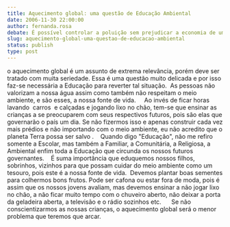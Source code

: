 ```yaml
---
title: Aquecimento global: uma questão de Educação Ambiental
date: 2006-11-30 22:00:00
author: fernanda.rosa
debate: É possível controlar a poluição sem prejudicar a economia de um país?
slug: aquecimento-global-uma-questao-de-educacao-ambiental
status: publish 
type: post
---
```


o aquecimento global é um assunto de extrema relevância, porém deve ser tratado com muita seriedade. Essa é uma questão muito delicada e por isso faz-se necessária a Educação para reverter tal situação.  As pessoas não valorizam a nossa água assim como também não respeitam o meio ambiente, e são esses, a nossa fonte de vida.     Ao invés de ficar horas lavando  carros  e calçadas e jogando lixo no chão, tem-se que ensinar as crianças a se preocuparem com seus respectivos futuros, pois são elas que governarão o país um dia. Se não fizermos isso e apenas construir cada vez mais prédios e não importando com o meio ambiente, eu não acredito que o planeta Terra possa ser salvo .    Quando digo "Educação", não me refiro somente a Escolar, mas também a Familiar, a Comunitária, a Religiosa, a Ambiental enfim toda a Educação que circunda os nossos futuros governantes.    É suma importância que eduquemos nossos filhos, sobrinhos, vizinhos para que possam cuidar do meio ambiente como um tesouro, pois este é a nossa fonte de vida.  Devemos plantar boas sementes para colhermos bons frutos. Pode ser cafona ou estar fora de moda, pois é assim que os nossos jovens avaliam, mas devemos ensinar a não jogar lixo no chão, a não ficar muito tempo com o chuveiro aberto, não deixar a porta da geladeira aberta, a televisão e o rádio sozinhos etc.      Se não conscientizarmos as nossas crianças, o aquecimento global será o menor problema que teremos que arcar.
